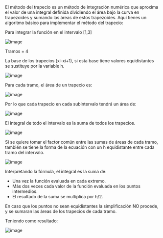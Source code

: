 
El método del trapecio es un método de integración numérica que aproxima el valor de una integral definida dividiendo el área bajo la curva en trapezoides y sumando las áreas de estos trapezoides. Aquí tienes un algoritmo básico para implementar el método del trapecio:

Para integrar la función  en el intervalo [1,3]

![image](https://github.com/Jorge11Romero/M-todos-Num-ricos/assets/147437900/5cd41645-2d53-45e0-8fc9-73e1060f8365)

Tramos = 4

La base de los trapecios (xi-xi+1), si esta base tiene valores equidistantes se sustituye por la variable h.

![image](https://github.com/Jorge11Romero/M-todos-Num-ricos/assets/147437900/43e621bc-0eb2-40d0-b0a0-0a09ef1e9e93)

Para cada tramo, el área de un trapecio es:

![image](https://github.com/Jorge11Romero/M-todos-Num-ricos/assets/147437900/d5a1a4ea-c8a1-4e33-b97d-77274b4db8b3)

Por lo que cada trapecio en cada subintervalo tendrá un área de:

![image](https://github.com/Jorge11Romero/M-todos-Num-ricos/assets/147437900/ebda2098-8115-4a66-865b-900cb51ca08e)

El integral de todo el intervalo es la suma de todos los trapecios.

![image](https://github.com/Jorge11Romero/M-todos-Num-ricos/assets/147437900/7a0f1bc3-fc42-43ba-8f3c-252a332af75c)

Si se quiere tomar el factor común entre las sumas de áreas de cada tramo, también se tiene la forma de la ecuación con un h equidistante entre cada tramo del intervalo.

![image](https://github.com/Jorge11Romero/M-todos-Num-ricos/assets/147437900/4b9ae48f-1a75-4a62-93a9-d968eb749aa5)

Interpretando la fórmula,  el integral es la suma de:

- Una vez la función evaluada en cada extremo.
- Más dos veces cada valor de la función evaluada en los puntos intermedios.
- El resultado de la suma se multiplica por h/2.
  
En caso que los puntos no sean equidistantes la simplificación NO procede, y se sumaran las áreas de los trapecios de cada tramo.

Teniendo como resultado:

![image](https://github.com/Jorge11Romero/M-todos-Num-ricos/assets/147437900/3007ceea-12b1-4c88-a91d-ca0f35678deb)

